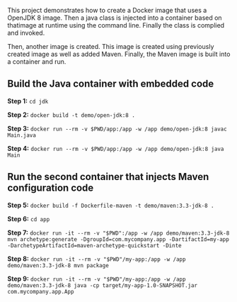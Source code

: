 This project demonstrates how to create a Docker image that uses a OpenJDK 8 image. Then a java class is injected into a container based on 
thatimage at runtime using the command line. Finally the class is complied and invoked.

Then, another image is created. This  image is created using previously created image as well as added Maven. Finally, the Maven image is built
into a container and run.

## Build the Java container with embedded code

**Step 1:** `cd jdk`

**Step 2:** `docker build -t demo/open-jdk:8 .`

**Step 3:** `docker run --rm -v $PWD/app:/app -w /app demo/open-jdk:8 javac Main.java`

**Step 4:** `docker run --rm -v $PWD/app:/app -w /app demo/open-jdk:8 java Main`


## Run the second container that injects Maven configuration code


**Step 5:** `docker build -f Dockerfile-maven -t demo/maven:3.3-jdk-8 .`

**Step 6:** `cd app`

**Step 7:** `docker run -it --rm -v "$PWD":/app -w /app demo/maven:3.3-jdk-8 mvn archetype:generate -DgroupId=com.mycompany.app -DartifactId=my-app -DarchetypeArtifactId=maven-archetype-quickstart -Dinte`

**Step 8:** `docker run -it --rm -v "$PWD"/my-app:/app -w /app demo/maven:3.3-jdk-8 mvn package`

**Step 9:** `docker run -it --rm -v "$PWD"/my-app:/app -w /app demo/maven:3.3-jdk-8 java -cp target/my-app-1.0-SNAPSHOT.jar com.mycompany.app.App`

